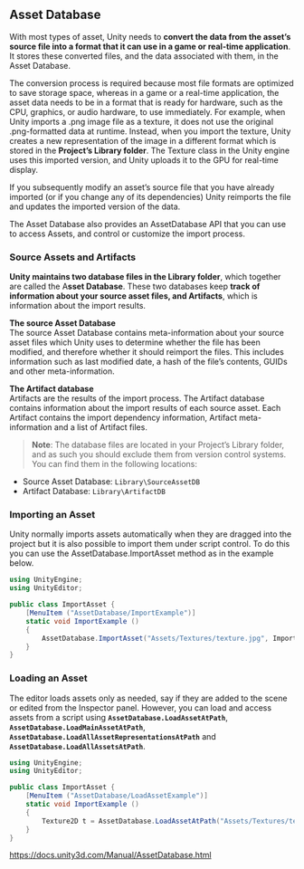 ## Asset Database
With most types of asset, Unity needs to **convert the data from the asset’s source file into a format that it can use in a game or real-time application**. It stores these converted files, and the data associated with them, in the Asset Database.

The conversion process is required because most file formats are optimized to save storage space, whereas in a game or a real-time application, the asset data needs to be in a format that is ready for hardware, such as the CPU, graphics, or audio hardware, to use immediately. For example, when Unity imports a .png image file as a texture, it does not use the original .png-formatted data at runtime. Instead, when you import the texture, Unity creates a new representation of the image in a different format which is stored in the **Project’s Library folder**. The Texture class in the Unity engine uses this imported version, and Unity uploads it to the GPU for real-time display.

If you subsequently modify an asset’s source file that you have already imported (or if you change any of its dependencies) Unity reimports the file and updates the imported version of the data.

The Asset Database also provides an AssetDatabase API that you can use to access Assets, and control or customize the import process.


### Source Assets and Artifacts
**Unity maintains two database files in the Library folder**, which together are called the A**sset Database**. These two databases keep **track of information about your source asset files, and Artifacts**, which is information about the import results.

**The source Asset Database** \
The source Asset Database contains meta-information about your source asset files which Unity uses to determine whether the file has been modified, and therefore whether it should reimport the files. This includes information such as last modified date, a hash of the file’s contents, GUIDs and other meta-information.

**The Artifact database** \
Artifacts are the results of the import process. The Artifact database contains information about the import results of each source asset. Each Artifact contains the import dependency information, Artifact meta-information and a list of Artifact files.

> **Note**: The database files are located in your Project’s Library folder, and as such you should exclude them from version control systems. You can find them in the following locations:

- Source Asset Database: `Library\SourceAssetDB`
- Artifact Database: `Library\ArtifactDB`


### Importing an Asset
Unity normally imports assets automatically when they are dragged into the project but it is also possible to import them under script control. To do this you can use the AssetDatabase.ImportAsset method as in the example below.
```cs
using UnityEngine;
using UnityEditor;

public class ImportAsset {
    [MenuItem ("AssetDatabase/ImportExample")]
    static void ImportExample ()
    {
        AssetDatabase.ImportAsset("Assets/Textures/texture.jpg", ImportAssetOptions.Default);
    }
}
```

### Loading an Asset
The editor loads assets only as needed, say if they are added to the scene
 or edited from the Inspector
 panel. However, you can load and access assets from a script using **`AssetDatabase.LoadAssetAtPath`**, **`AssetDatabase.LoadMainAssetAtPath`**, **`AssetDatabase.LoadAllAssetRepresentationsAtPath`** and **`AssetDatabase.LoadAllAssetsAtPath`**.
 
```cs
using UnityEngine;
using UnityEditor;

public class ImportAsset {
    [MenuItem ("AssetDatabase/LoadAssetExample")]
    static void ImportExample ()
    {
        Texture2D t = AssetDatabase.LoadAssetAtPath("Assets/Textures/texture.jpg", typeof(Texture2D)) as Texture2D;
    }
}

```


https://docs.unity3d.com/Manual/AssetDatabase.html
